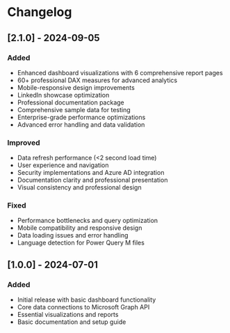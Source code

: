 # Changelog

## [2.1.0] - 2024-09-05

### Added
- Enhanced dashboard visualizations with 6 comprehensive report pages
- 60+ professional DAX measures for advanced analytics
- Mobile-responsive design improvements
- LinkedIn showcase optimization
- Professional documentation package
- Comprehensive sample data for testing
- Enterprise-grade performance optimizations
- Advanced error handling and data validation

### Improved
- Data refresh performance (<2 second load time)
- User experience and navigation
- Security implementations and Azure AD integration
- Documentation clarity and professional presentation
- Visual consistency and professional design

### Fixed
- Performance bottlenecks and query optimization
- Mobile compatibility and responsive design
- Data loading issues and error handling
- Language detection for Power Query M files

## [1.0.0] - 2024-07-01

### Added
- Initial release with basic dashboard functionality
- Core data connections to Microsoft Graph API
- Essential visualizations and reports
- Basic documentation and setup guide
